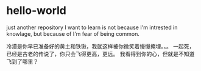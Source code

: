 # hello-world
just another repository
I want to learn is not because I'm intrested in knowlage, but because of I'm fear of being common. 

冷漠是你早已准备好的黄土和铁锹，我就这样被你微笑着慢慢掩埋。。。
一起死，已经是古老的传说了，你只会飞得更高，更远。
我看得到你的心，但就是不知道飞到了哪里？
